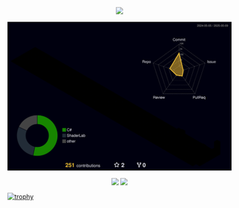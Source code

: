 <p align="center">
  <img src="http://github-profile-summary-cards.vercel.app/api/cards/profile-details?username=UzCaroco&theme=transparent" />
</p>

![3D GitHub Profile](https://raw.githubusercontent.com/UzCaroco/UzCaroco/main/profile-3d-contrib/profile-night-rainbow.svg)



<p align="center">
  <img src="http://github-profile-summary-cards.vercel.app/api/cards/stats?username=UzCaroco&theme=transparent" />
  <img src="http://github-profile-summary-cards.vercel.app/api/cards/productive-time?username=UzCaroco&theme=transparent&utcOffset=8" />
</p>




[![trophy](https://github-profile-trophy.vercel.app/?username=UzCaroco&theme=darkhub)](https://github.com/ryo-ma/github-profile-trophy)
